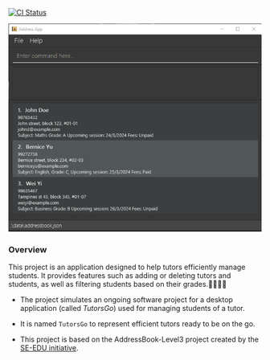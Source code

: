 [![CI Status](https://github.com/se-edu/addressbook-level3/workflows/Java%20CI/badge.svg)](https://github.com/AY2324S2-CS2103-F15-2/tp/actions)

![Ui](docs/images/Ui.png)

### Overview
This project is an application designed to help tutors efficiently manage students. 
It provides features such as adding or deleting tutors and students, 
as well as filtering students based on their grades.👩‍🏫👨‍🏫

* The project simulates an ongoing software project for a desktop application (called _TutorsGo_) used for managing students of a tutor.
* It is named `TutorsGo` to represent efficient tutors ready to be on the go.

* This project is based on the AddressBook-Level3 project created by the [SE-EDU initiative](https://se-education.org).
   
